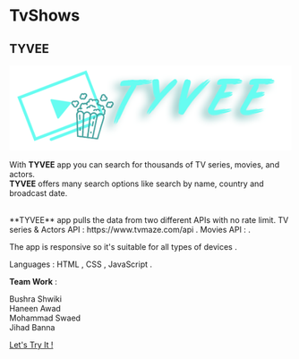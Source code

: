 # TvShows 
## TYVEE 

![alt text](https://github.com/WebAhead8/TvShows/blob/main/pic/logo.png)

With **TYVEE** app you can search for thousands of TV series, movies, and actors.  
**TYVEE** offers many search options like search by name, country and broadcast date.  

<br>
**TYVEE** app pulls the data from two different APIs with no rate limit.  
TV series & Actors API : https://www.tvmaze.com/api .  
Movies API :                  . 
<br>

The app is responsive so it's suitable for all types of devices .


Languages : HTML , CSS , JavaScript .


**Team Work** :

Bushra Shwiki  
Haneen Awad  
Mohammad Swaed  
Jihad Banna  

[Let's Try It !](https://webahead8.github.io/TvShows/)
